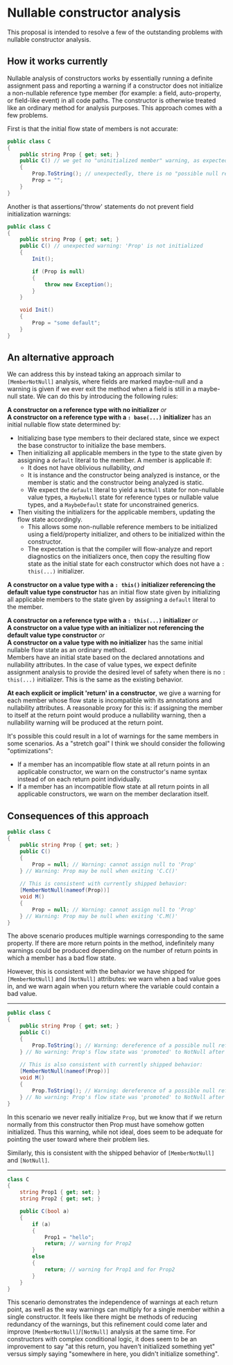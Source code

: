 # Nullable constructor analysis

This proposal is intended to resolve a few of the outstanding problems with nullable constructor analysis.

## How it works currently

Nullable analysis of constructors works by essentially running a definite assignment pass and reporting a warning if a constructor does not initialize a non-nullable reference type member (for example: a field, auto-property, or field-like event) in all code paths. The constructor is otherwise treated like an ordinary method for analysis purposes. This approach comes with a few problems.

First is that the initial flow state of members is not accurate:

```cs
public class C
{
    public string Prop { get; set; }
    public C() // we get no "uninitialized member" warning, as expected
    {
        Prop.ToString(); // unexpectedly, there is no "possible null receiver" warning here
        Prop = "";
    }
}
```

Another is that assertions/'throw' statements do not prevent field initialization warnings:

```cs
public class C
{
    public string Prop { get; set; }
    public C() // unexpected warning: 'Prop' is not initialized
    {
        Init();

        if (Prop is null)
        {
            throw new Exception();
        }
    }

    void Init()
    {
        Prop = "some default";
    }
}
```

## An alternative approach

We can address this by instead taking an approach similar to `[MemberNotNull]` analysis, where fields are marked maybe-null and a warning is given if we ever exit the method when a field is still in a maybe-null state. We can do this by introducing the following rules:

**A constructor on a reference type with no initializer** *or*  
**A constructor on a reference type with a `: base(...)` initializer** has an initial nullable flow state determined by:
- Initializing base type members to their declared state, since we expect the base constructor to initialize the base members.
- Then initializing all applicable members in the type to the state given by assigning a `default` literal to the member. A member is applicable if:
  - It does not have oblivious nullability, *and*
  - It is instance and the constructor being analyzed is instance, or the member is static and the constructor being analyzed is static.
  - We expect the `default` literal to yield a `NotNull` state for non-nullable value types, a `MaybeNull` state for reference types or nullable value types, and a `MaybeDefault` state for unconstrained generics.
- Then visiting the initializers for the applicable members, updating the flow state accordingly.
  - This allows some non-nullable reference members to be initialized using a field/property initializer, and others to be initialized within the constructor.
  - The expectation is that the compiler will flow-analyze and report diagnostics on the initializers once, then copy the resulting flow state as the initial state for each constructor which does not have a `: this(...)` initializer.

**A constructor on a value type with a `: this()` initializer referencing the default value type constructor** has an initial flow state given by initializing all applicable members to the state given by assigning a `default` literal to the member.

**A constructor on a reference type with a `: this(...)` initializer** *or*  
**A constructor on a value type with an initializer not referencing the default value type constructor** *or*  
**A constructor on a value type with no initializer** has the same initial nullable flow state as an ordinary method.  
Members have an initial state based on the declared annotations and nullability attributes. In the case of value types, we expect definite assignment analysis to provide the desired level of safety when there is no `: this(...)` initializer. This is the same as the existing behavior.

**At each explicit or implicit 'return' in a constructor**, we give a warning for each member whose flow state is incompatible with its annotations and nullability attributes. A reasonable proxy for this is: if assigning the member to itself at the return point would produce a nullability warning, then a nullability warning will be produced at the return point.

It's possible this could result in a lot of warnings for the same members in some scenarios. As a "stretch goal" I think we should consider the following "optimizations":
- If a member has an incompatible flow state at all return points in an applicable constructor, we warn on the constructor's name syntax instead of on each return point individually.
- If a member has an incompatible flow state at all return points in all applicable constructors, we warn on the member declaration itself.

## Consequences of this approach

```cs
public class C
{
    public string Prop { get; set; }
    public C()
    {
        Prop = null; // Warning: cannot assign null to 'Prop'
    } // Warning: Prop may be null when exiting 'C.C()'
    
    // This is consistent with currently shipped behavior:
    [MemberNotNull(nameof(Prop))]
    void M()
    {
        Prop = null; // Warning: cannot assign null to 'Prop'
    } // Warning: Prop may be null when exiting 'C.M()'
}
```

The above scenario produces multiple warnings corresponding to the same property. If there are more return points in the method, indefinitely many warnings could be produced depending on the number of return points in which a member has a bad flow state.

However, this is consistent with the behavior we have shipped for `[MemberNotNull]` and `[NotNull]` attributes: we warn when a bad value goes in, and we warn again when you return where the variable could contain a bad value.

---

```cs
public class C
{
    public string Prop { get; set; }
    public C()
    {
        Prop.ToString(); // Warning: dereference of a possible null reference.
    } // No warning: Prop's flow state was 'promoted' to NotNull after dereference
    
    // This is also consistent with currently shipped behavior:
    [MemberNotNull(nameof(Prop))]
    void M()
    {
        Prop.ToString(); // Warning: dereference of a possible null reference.
    } // No warning: Prop's flow state was 'promoted' to NotNull after dereference
}
```

In this scenario we never really initialize `Prop`, but we know that if we return normally from this constructor then Prop must have somehow gotten initialized. Thus this warning, while not ideal, does seem to be adequate for pointing the user toward where their problem lies.

Similarly, this is consistent with the shipped behavior of `[MemberNotNull]` and `[NotNull]`.

---

```cs
class C
{
    string Prop1 { get; set; }
    string Prop2 { get; set; }

    public C(bool a)
    {
        if (a)
        {
            Prop1 = "hello";
            return; // warning for Prop2
        }
        else
        {
            return; // warning for Prop1 and for Prop2
        }
    }
}
```

This scenario demonstrates the independence of warnings at each return point, as well as the way warnings can multiply for a single member within a single constructor. It feels like there might be methods of reducing redundancy of the warnings, but this refinement could come later and improve `[MemberNotNull]`/`[NotNull]` analysis at the same time. For constructors with complex conditional logic, it does seem to be an improvement to say "at this return, you haven't initialized something yet" versus simply saying "somewhere in here, you didn't initialize something".
